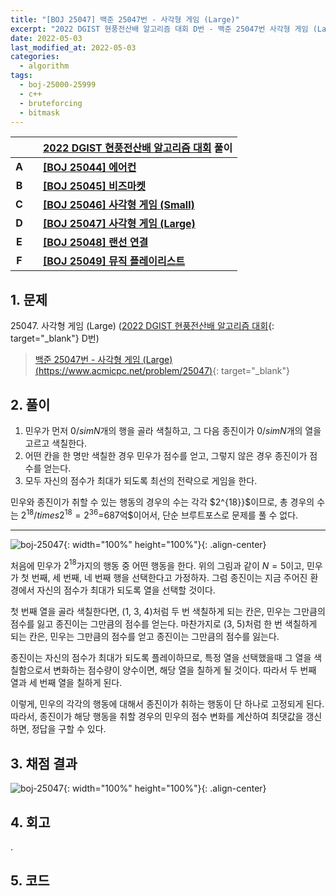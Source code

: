```yaml
---
title: "[BOJ 25047] 백준 25047번 - 사각형 게임 (Large)"
excerpt: "2022 DGIST 현풍전산배 알고리즘 대회 D번 - 백준 25047번 사각형 게임 (Large) 풀이"
date: 2022-05-03
last_modified_at: 2022-05-03
categories:
  - algorithm
tags:
  - boj-25000-25999
  - c++
  - bruteforcing
  - bitmask
---
```


|||[2022 DGIST 현풍전산배 알고리즘 대회](https://burningfalls.github.io/contest/dgist-baekjoon-contest/) 풀이|
|:---:|:---:|:---|
|**A**||**[[BOJ 25044] 에어컨](https://burningfalls.github.io/algorithm/boj-25044/)**|
|**B**||**[[BOJ 25045] 비즈마켓](https://burningfalls.github.io/algorithm/boj-25045/)**|
|**C**||**[[BOJ 25046] 사각형 게임 (Small)](https://burningfalls.github.io/algorithm/boj-25046/)**|
|**D**||**[[BOJ 25047] 사각형 게임 (Large)](https://burningfalls.github.io/algorithm/boj-25047/)**|
|**E**||**[[BOJ 25048] 랜선 연결](https://burningfalls.github.io/algorithm/boj-25048/)**|
|**F**||**[[BOJ 25049] 뮤직 플레이리스트](https://burningfalls.github.io/algorithm/boj-25049/)**|

## 1. 문제
$25047$. 사각형 게임 (Large) ([2022 DGIST 현풍전산배 알고리즘 대회](https://burningfalls.github.io/contest/dgist-baekjoon-contest/){: target="_blank"} D번)

> [백준 25047번 - 사각형 게임 (Large) (https://www.acmicpc.net/problem/25047)](https://www.acmicpc.net/problem/25047){: target="_blank"}

## 2. 풀이

1. 민우가 먼저 $0/sim N$개의 행을 골라 색칠하고, 그 다음 종진이가 $0/sim N$개의 열을 고르고 색칠한다. 
2. 어떤 칸을 한 명만 색칠한 경우 민우가 점수를 얻고, 그렇지 않은 경우 종진이가 점수를 얻는다.
3. 모두 자신의 점수가 최대가 되도록 최선의 전략으로 게임을 한다.

민우와 종진이가 취할 수 있는 행동의 경우의 수는 각각 $2^{18}}$이므로, 총 경우의 수는 $2^{18}/times 2^{18}=2^{36}$=687억$이어서, 단순 브루트포스로 문제를 풀 수 없다.

---

![boj-25047](https://user-images.githubusercontent.com/30232837/166409516-bb13e54c-7698-4c1d-bb1a-51e78e4a8baa.png "boj-25047"){: width="100%" height="100%"}{: .align-center}

처음에 민우가 $2^{18}$가지의 행동 중 어떤 행동을 한다. 위의 그림과 같이 $N=5$이고, 민우가 첫 번째, 세 번째, 네 번째 행을 선택한다고 가정하자. 그럼 종진이는 지금 주어진 환경에서 자신의 점수가 최대가 되도록 열을 선택할 것이다. 

첫 번째 열을 골라 색칠한다면, (1, 3, 4)처럼 두 번 색칠하게 되는 칸은, 민우는 그만큼의 점수를 잃고 종진이는 그만큼의 점수를 얻는다. 마찬가지로 (3, 5)처럼 한 번 색칠하게 되는 칸은, 민우는 그만큼의 점수를 얻고 종진이는 그만큼의 점수를 잃는다.

종진이는 자신의 점수가 최대가 되도록 플레이하므로, 특정 열을 선택했을때 그 열을 색칠함으로서 변화하는 점수량이 양수이면, 해당 열을 칠하게 될 것이다. 따라서 두 번째 열과 세 번째 열을 칠하게 된다.

이렇게, 민우의 각각의 행동에 대해서 종진이가 취하는 행동이 단 하나로 고정되게 된다. 따라서, 종진이가 해당 행동을 취할 경우의 민우의 점수 변화를 계산하여 최댓값을 갱신하면, 정답을 구할 수 있다. 

## 3. 채점 결과

![boj-25047](https://user-images.githubusercontent.com/30232837/166393736-f68e3198-3c0f-47c6-9cfb-3f589dca2ab4.png "boj-25047"){: width="100%" height="100%"}{: .align-center}

## 4. 회고

.

## 5. 코드

<script src="https://gist.github.com/BurningFalls/41a06fa62abba78e7a5992c417f83364.js"></script>
